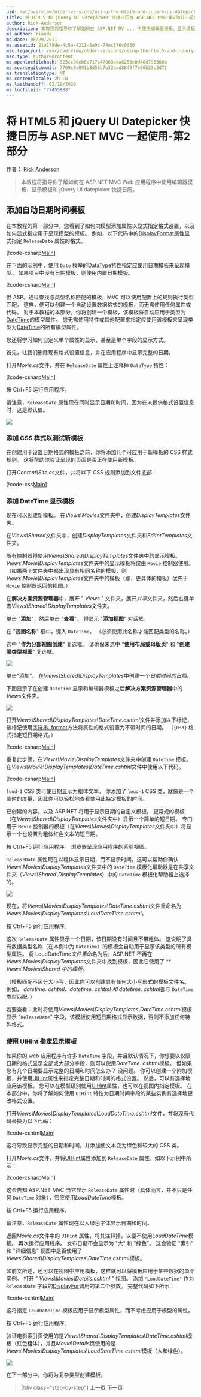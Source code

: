 ```yaml
---
uid: mvc/overview/older-versions/using-the-html5-and-jquery-ui-datepicker-popup-calendar-with-aspnet-mvc/using-the-html5-and-jquery-ui-datepicker-popup-calendar-with-aspnet-mvc-part-2
title: 将 HTML5 和 jQuery UI Datepicker 快捷日历与 ASP.NET MVC-第2部分一起使用 |Microsoft Docs
author: Rick-Anderson
description: 本教程将指导你了解如何在 ASP.NET MV ... 中使用编辑器模板、显示模板和 jQuery UI datepicker 快捷日历
ms.author: riande
ms.date: 08/29/2011
ms.assetid: 21a178de-4c5a-4211-8a9c-74ec576c0f30
msc.legacyurl: /mvc/overview/older-versions/using-the-html5-and-jquery-ui-datepicker-popup-calendar-with-aspnet-mvc/using-the-html5-and-jquery-ui-datepicker-popup-calendar-with-aspnet-mvc-part-2
msc.type: authoredcontent
ms.openlocfilehash: 325cc90eb6e717c47863eda6253e0d48d796386b
ms.sourcegitcommit: 7709c0a091b8d55b7b33bad8849f7b66b23c3d72
ms.translationtype: MT
ms.contentlocale: zh-CN
ms.lasthandoff: 02/19/2020
ms.locfileid: "77455888"
---
```

# <a name="using-the-html5-and-jquery-ui-datepicker-popup-calendar-with-aspnet-mvc---part-2"></a>将 HTML5 和 jQuery UI Datepicker 快捷日历与 ASP.NET MVC 一起使用-第2部分

作者： [Rick Anderson](https://twitter.com/RickAndMSFT)

> 本教程将指导你了解如何在 ASP.NET MVC Web 应用程序中使用编辑器模板、显示模板和 jQuery UI datepicker 快捷日历。

## <a name="adding-an-automatic-datetime-template"></a>添加自动日期时间模板

在本教程的第一部分中，您看到了如何向模型添加属性以显式指定格式设置，以及如何显式指定用于呈现模型的模板。 例如，以下代码中的[DisplayFormat](https://msdn.microsoft.com/library/system.componentmodel.dataannotations.displayformatattribute.aspx)属性显式指定 `ReleaseDate` 属性的格式。

[!code-csharp[Main](using-the-html5-and-jquery-ui-datepicker-popup-calendar-with-aspnet-mvc-part-2/samples/sample1.cs)]

在下面的示例中，使用 `Date` 枚举的[DataType](https://msdn.microsoft.com/library/system.componentmodel.dataannotations.datatype.aspx)特性指定应使用日期模板来呈现模型。 如果项目中没有日期模板，则使用内置日期模板。

[!code-csharp[Main](using-the-html5-and-jquery-ui-datepicker-popup-calendar-with-aspnet-mvc-part-2/samples/sample2.cs)]

但 ASP。通过查找与类型名称匹配的模板，MVC 可以使用配置上的规则执行类型匹配。 这样，便可以创建一个自动设置数据格式的模板，而无需使用任何属性或代码。 对于本教程的本部分，你将创建一个模板，该模板将自动应用于类型为[DateTime](https://msdn.microsoft.com/library/system.datetime.aspx)的模型属性。 您无需使用特性或其他配置来指定应使用该模板来呈现类型为[DateTime](https://msdn.microsoft.com/library/system.datetime.aspx)的所有模型属性。

您还将学习如何自定义单个属性的显示，甚至是单个字段的显示方式。

首先，让我们删除现有格式设置信息，并在应用程序中显示完整的日期。

打开*Movie.cs*文件，并在 `ReleaseDate` 属性上注释掉 `DataType` 特性：

[!code-csharp[Main](using-the-html5-and-jquery-ui-datepicker-popup-calendar-with-aspnet-mvc-part-2/samples/sample3.cs)]

按 Ctrl+F5 运行应用程序。

请注意，`ReleaseDate` 属性现在同时显示日期和时间，因为在未提供格式设置信息时，这是默认值。

![](using-the-html5-and-jquery-ui-datepicker-popup-calendar-with-aspnet-mvc-part-2/_static/image1.png)

### <a name="adding-css-styles-for-testing-new-templates"></a>添加 CSS 样式以测试新模板

在创建用于设置日期格式的模板之前，你将添加几个可应用于新模板的 CSS 样式规则。 这将帮助你验证呈现的页面是否正在使用新模板。

打开*Content\Site.cs*文件，并将以下 CSS 规则添加到文件底部：

[!code-css[Main](using-the-html5-and-jquery-ui-datepicker-popup-calendar-with-aspnet-mvc-part-2/samples/sample4.css)]

### <a name="adding-datetime-display-templates"></a>添加 DateTime 显示模板

现在可以创建新模板。 在*Views\Movies*文件夹中，创建*DisplayTemplates*文件夹。

在*Views\Shared*文件夹中，创建*DisplayTemplates*文件夹和*EditorTemplates*文件夹。

所有控制器将使用*Views\Shared\DisplayTemplates*文件夹中的显示模板。 *Views\Movie\DisplayTemplates*文件夹中的显示模板将仅由 `Movie` 控制器使用。 （如果两个文件夹中都出现具有相同名称的模板，则*Views\Movie\DisplayTemplates*文件夹中的模板（即，更具体的模板）优先于 `Movie` 控制器返回的视图。）

在**解决方案资源管理器**中，展开 " *Views* " 文件夹，展开*共享*文件夹，然后右键单击*Views\Shared\DisplayTemplates*文件夹。

单击 "**添加**"，然后单击 "**查看**"。 将显示 "**添加视图**" 对话框。

在 "**视图名称**" 框中，键入 `DateTime`。 （必须使用此名称才能匹配类型的名称。）

选中 "**作为分部视图创建**" 复选框。 请确保未选中 "**使用布局或母版页**" 和 "**创建强类型视图**" 复选框。

![](using-the-html5-and-jquery-ui-datepicker-popup-calendar-with-aspnet-mvc-part-2/_static/image2.png)

单击“添加”。 在*Views\Shared\DisplayTemplates*中创建一个*日期时间的日期。*

下图显示了在创建 `DateTime` 显示和编辑器模板之后**解决方案资源管理器**中的*Views*文件夹。

![](using-the-html5-and-jquery-ui-datepicker-popup-calendar-with-aspnet-mvc-part-2/_static/image3.png)

打开*Views\Shared\DisplayTemplates\DateTime.cshtml*文件并添加以下标记，该标记使用[字符串. format](https://msdn.microsoft.com/library/system.string.format.aspx)方法将属性的格式设置为不带时间的日期。 （`{0:d}` 格式指定短日期格式。）

[!code-csharp[Main](using-the-html5-and-jquery-ui-datepicker-popup-calendar-with-aspnet-mvc-part-2/samples/sample5.cs)]

重复此步骤，在*Views\Movie\DisplayTemplates*文件夹中创建 `DateTime` 模板。 在*Views\Movie\DisplayTemplates\DateTime.cshtml*文件中使用以下代码。

[!code-csharp[Main](using-the-html5-and-jquery-ui-datepicker-popup-calendar-with-aspnet-mvc-part-2/samples/sample6.cs)]

`loud-1` CSS 类可使日期显示为粗体文本。 你添加了 `loud-1` CSS 类，就像是一个临时的度量，因此你可以轻松地查看使用此特定模板的时间。

已创建的内容，以及 ASP.NET 将用于显示日期的自定义模板。 更常规的模板（在*Views\Shared\DisplayTemplates*文件夹中）显示一个简单的短日期。 专门用于 `Movie` 控制器的模板（在*Views\Movies\DisplayTemplates*文件夹中）将显示一个也设置为粗体红色文本的短日期。

按 Ctrl+F5 运行应用程序。 浏览器呈现应用程序的索引视图。

`ReleaseDate` 属性现在以粗体显示日期，而不显示时间。这可以帮助你确认*Views\Movies\DisplayTemplates*文件夹中的 `DateTime` 模板化帮助器是在共享文件夹（*Views\Shared\DisplayTemplates*）中的 `DateTime` 模板化帮助器上选择的。

![](using-the-html5-and-jquery-ui-datepicker-popup-calendar-with-aspnet-mvc-part-2/_static/image4.png)

现在，将*Views\Movies\DisplayTemplates\DateTime.cshtml*文件重命名为*Views\Movies\DisplayTemplates\LoudDateTime.cshtml*。

按 Ctrl+F5 运行应用程序。

这次 `ReleaseDate` 属性显示一个日期，该日期没有时间且不带粗体。 这说明了具有数据类型名称（在本例中为 `DateTime`）的模板会自动用于显示该类型的所有模型属性。 将 LoudDateTime*文件重*命名为后，ASP.NET 不再在*Views\Movies\DisplayTemplates*文件夹中找到模板，因此它使用了 *\* *Views\Movies\Shared 中的模板。*

（模板匹配不区分大小写，因此你可以创建具有任何大小写形式的模板文件名。 例如， *datetime. cshtml、datetime.* *cshtml 和 datetime. cshtml*都与 `DateTime` 类型匹配。）

若要查看：此时将使用*Views\Movies\DisplayTemplates\DateTime.cshtml*模板显示 "`ReleaseDate`" 字段，该模板使用短日期格式显示数据，否则不添加任何特殊格式。

### <a name="using-uihint-to-specify-a-display-template"></a>使用 UIHint 指定显示模板

如果你的 web 应用程序有许多 `DateTime` 字段，并且默认情况下，你想要以仅限日期的格式显示全部或大部分字段，则可以使用*DateTime. cshtml*模板。 但如果您有几个日期要显示完整的日期和时间怎么办？ 没问题。 你可以创建一个附加模板，并使用[UIHint](https://msdn.microsoft.com/library/system.componentmodel.dataannotations.uihintattribute.uihint.aspx)属性来指定完整日期和时间的格式设置。 然后，可以有选择地应用该模板。 您可以在模型级别使用[UIHint](https://msdn.microsoft.com/library/system.componentmodel.dataannotations.uihintattribute.uihint.aspx)属性，也可以在视图内指定模板。 在本部分中，你将了解如何使用 `UIHint` 特性为日期时间字段的某些实例有选择地更改格式设置。

打开*Views\Movies\DisplayTemplates\LoudDateTime.cshtml*文件，并将现有代码替换为以下代码：

[!code-cshtml[Main](using-the-html5-and-jquery-ui-datepicker-popup-calendar-with-aspnet-mvc-part-2/samples/sample7.cshtml)]

这将导致显示完整的日期和时间，并添加使文本变为绿色和较大的 CSS 类。

打开*Movie.cs*文件，并将[UIHint](https://msdn.microsoft.com/library/system.componentmodel.dataannotations.uihintattribute.uihint.aspx)属性添加到 `ReleaseDate` 属性，如以下示例中所示：

[!code-csharp[Main](using-the-html5-and-jquery-ui-datepicker-popup-calendar-with-aspnet-mvc-part-2/samples/sample8.cs)]

这会告知 ASP.NET MVC 当它显示 `ReleaseDate` 属性时（具体而言，并不只是任何 `DateTime` 对象），它应使用*LoudDateTime*模板。

按 Ctrl+F5 运行应用程序。

请注意，`ReleaseDate` 属性现在以大绿色字体显示日期和时间。

返回*Movie.cs*文件中的 `UIHint` 属性，将其注释掉，以便不使用*LoudDateTime*模板。 再次运行应用程序。 发布日期不会显示为 "大" 和 "绿色"。 这会验证 "索引" 和 "详细信息" 视图中是否使用了*Views\Shared\DisplayTemplates\DateTime.cshtml*模板。

如前文所述，还可以在视图中应用模板，这样就可以将模板应用于某些数据的单个实例。 打开 " *Views\Movies\Details.cshtml* " 视图。 添加 `"LoudDateTime"` 作为 `ReleaseDate` 字段的[DisplayFor](https://msdn.microsoft.com/library/ee407420.aspx)调用的第二个参数。 完整代码如下所示：

[!code-cshtml[Main](using-the-html5-and-jquery-ui-datepicker-popup-calendar-with-aspnet-mvc-part-2/samples/sample9.cshtml)]

这将指定 `LoudDateTime` 模板应用于显示模型属性，而不考虑应用于模型的属性。

按 Ctrl+F5 运行应用程序。

验证电影索引页使用的是*Views\Shared\DisplayTemplates\DateTime.cshtml*模板（红色粗体），并且*Movie\Details*页使用的是*Views\Movies\DisplayTemplates\LoudDateTime.cshtml*模板（大和绿色）。

![](using-the-html5-and-jquery-ui-datepicker-popup-calendar-with-aspnet-mvc-part-2/_static/image5.png)

在下一部分中，你将为复杂类型创建模板。

> [!div class="step-by-step"]
> [上一页](using-the-html5-and-jquery-ui-datepicker-popup-calendar-with-aspnet-mvc-part-1.md)
> [下一页](using-the-html5-and-jquery-ui-datepicker-popup-calendar-with-aspnet-mvc-part-3.md)
